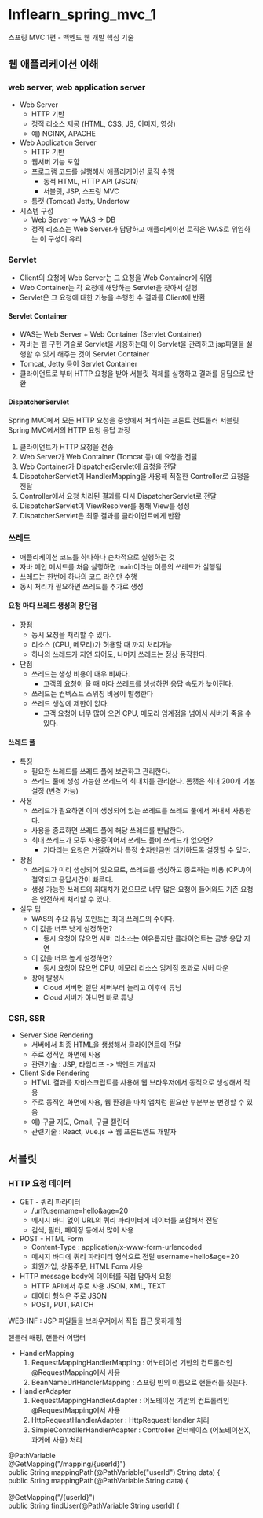 # Inflearn_spring_mvc_1
스프링 MVC 1편 - 백엔드 웹 개발 핵심 기술

## 웹 애플리케이션 이해
### web server, web application server
- Web Server
  - HTTP 기반
  - 정적 리소스 제공 (HTML, CSS, JS, 이미지, 영상)
  - 예) NGINX, APACHE
- Web Application Server
  - HTTP 기반
  - 웹서버 기능 포함
  - 프로그램 코드를 실행해서 애플리케이션 로직 수행
    - 동적 HTML, HTTP API (JSON)
    - 서블릿, JSP, 스프링 MVC
  - 톰캣 (Tomcat) Jetty, Undertow
- 시스템 구성
  - Web Server -> WAS -> DB
  - 정적 리소스는 Web Server가 담당하고 애플리케이션 로직은 WAS로 위임하는 이 구성이 유리

### Servlet
- Client의 요청에 Web Server는 그 요청을 Web Container에 위임
- Web Container는 각 요청에 해당하는 Servlet을 찾아서 실행
- Servlet은 그 요청에 대한 기능을 수행한 수 결과를 Client에 반환

#### Servlet Container
- WAS는 Web Server + Web Container (Servlet Container)
- 자바는 웹 구현 기술로 Servlet을 사용하는데 이 Servlet을 관리하고 jsp파일을 실행할 수 있게 해주는 것이 Servlet Container
- Tomcat, Jetty 등이 Servlet Container
- 클라이언트로 부터 HTTP 요청을 받아 서블릿 객체를 실행하고 결과를 응답으로 반환

#### DispatcherServlet 
Spring MVC에서 모든 HTTP 요청을 중앙에서 처리하는 프론트 컨트롤러 서블릿 <br>
Spring MVC에서의 HTTP 요청 응답 과정 
1. 클라이언트가 HTTP 요청을 전송
2. Web Server가 Web Container (Tomcat 등) 에 요청을 전달
3. Web Container가 DispatcherServlet에 요청을 전달
5. DispatcherServlet이 HandlerMapping을 사용해 적절한 Controller로 요청을 전달
6. Controller에서 요청 처리된 결과를 다시 DispatcherServlet로 전달
7. DispatcherServlet이 ViewResolver를 통해 View를 생성
8. DispatcherServlet은 최종 결과를 클라이언트에게 반환

### 쓰레드
- 애플리케이션 코드를 하나하나 순차적으로 실행하는 것
- 자바 메인 메서드를 처음 실행하면 main이라는 이름의 쓰레드가 실행됨
- 쓰레드는 한번에 하나의 코드 라인만 수행
- 동시 처리가 필요하면 쓰레드를 추가로 생성

#### 요청 마다 쓰레드 생성의 장단점
- 장점
  - 동시 요청을 처리할 수 있다.
  - 리소스 (CPU, 메모리)가 허용할 때 까지 처리가능
  - 하나의 쓰레드가 지연 되어도, 나머지 쓰레드는 정상 동작한다.
- 단점
  - 쓰레드는 생성 비용이 매우 비싸다.
    - 고객의 요청이 올 때 마다 쓰레드를 생성하면 응답 속도가 늦어진다.
  - 쓰레드는 컨텍스트 스위칭 비용이 발생한다
  - 쓰레드 생성에 제한이 없다.
    - 고객 요청이 너무 많이 오면 CPU, 메모리 임계점을 넘어서 서버가 죽을 수 있다.

#### 쓰레드 풀
- 특징
  - 필요한 쓰레드를 쓰레드 풀에 보관하고 관리한다.
  - 쓰레드 풀에 생성 가능한 쓰레드의 최대치를 관리한다. 톰캣은 최대 200개 기본 설정 (변경 가능)
- 사용
  - 쓰레드가 필요하면 이미 생성되어 있는 쓰레드를 쓰레드 풀에서 꺼내서 사용한다.
  - 사용을 종료하면 쓰레드 풀에 해당 쓰레드를 반납한다.
  - 최대 쓰레드가 모두 사용중이어서 쓰레드 풀에 쓰레드가 없으면?
    - 기다리는 요청은 거절하거나 특정 숫자만큼만 대기하도록 설정할 수 있다.
- 장점
  - 쓰레드가 미리 생성되어 있으므로, 쓰레드를 생성하고 종료하는 비용 (CPU)이 절약되고 응답시간이 빠르다.
  - 생성 가능한 쓰레드의 최대치가 있으므로 너무 많은 요청이 들어와도 기존 요청은 안전하게 처리할 수 있다.
- 실무 팁
  - WAS의 주요 튜닝 포인트는 최대 쓰레드의 수이다.
  - 이 값을 너무 낮게 설정하면?
    - 동시 요청이 많으면 서버 리소스는 여유롭지만 클라이언트는 금방 응답 지연
  - 이 값을 너무 높게 설정하면?
    - 동시 요청이 많으면 CPU, 메모리 리소스 임계점 초과로 서버 다운
  - 장애 발생시
    - Cloud 서버면 일단 서버부터 늘리고 이후에 튜닝
    - Cloud 서버가 아니면 바로 튜닝

 ### CSR, SSR
 - Server Side Rendering
   - 서버에서 최종 HTML을 생성해서 클라이언트에 전달
   - 주로 정적인 화면에 사용
   - 관련기술 : JSP, 타임리프 -> 백엔드 개발자
 - Client Side Rendering
   - HTML 결과를 자바스크립트를 사용해 웹 브라우저에서 동적으로 생성해서 적용
   - 주로 동적인 화면에 사용, 웹 환경을 마치 앱처럼 필요한 부분부분 변경할 수 있음
   - 예) 구글 지도, Gmail, 구글 캘린더
   - 관련기술 : React, Vue.js -> 웹 프론트엔드 개발자

## 서블릿
### HTTP 요청 데이터
- GET - 쿼리 파라미터
  - /url?username=hello&age=20
  - 메시지 바디 없이 URL의 쿼리 파라미터에 데이터를 포함해서 전달
  - 검색, 필터, 페이징 등에서 많이 사용
- POST - HTML Form
  - Content-Type : application/x-www-form-urlencoded
  - 메시지 바디에 쿼리 파라미터 형식으로 전달 username=hello&age=20
  - 회원가입, 상품주문, HTML Form 사용
- HTTP message body에 데이터를 직접 담아서 요청
  - HTTP API에서 주로 사용 JSON, XML, TEXT
  - 데이터 형식은 주로 JSON
  - POST, PUT, PATCH




WEB-INF : JSP 파일들을 브라우저에서 직접 접근 못하게 함

핸들러 매핑, 핸들러 어댑터
- HandlerMapping
  1. RequestMappingHandlerMapping : 어노테이션 기반의 컨트롤러인 @RequestMapping에서 사용
  2. BeanNameUrlHandlerMapping : 스프링 빈의 이름으로 핸들러를 찾는다.
- HandlerAdapter
  1. RequestMappingHandlerAdapter : 어노테이션 기반의 컨트롤러인 @RequestMapping에서 사용
  2. HttpRequestHandlerAdapter : HttpRequestHandler 처리
  3. SimpleControllerHandlerAdapter : Controller 인터페이스 (어노테이션X, 과거에 사용) 처리

@PathVariable <br>
@GetMapping("/mapping/{userId}") <br>
    public String mappingPath(@PathVariable("userId") String data) { <br>
    public String mappingPath(@PathVariable String data) { <br>
<br>
@GetMapping("/{userId}") <br>
    public String findUser(@PathVariable String userId) { <br>




























